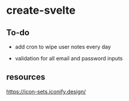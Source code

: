 # create-svelte

## To-do


- add cron to wipe user notes every day

- validation for all email and password inputs

## resources

https://icon-sets.iconify.design/

 